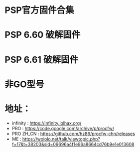 # PSP官方固件合集
# PSP 6.60 破解固件
# PSP 6.61 破解固件
# 非GO型号
# 地址：
* infinity : https://infinity.lolhax.org/
* PRO : https://code.google.com/archive/p/procfw/
* PRO ZH_CN : https://github.com/hz86/procfw-chn/releases
* ME : https://wololo.net/talk/viewtopic.php?f=17&t=38203&sid=09696a4f1e96a8664cd76b9e1e013608
